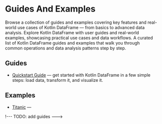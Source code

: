 # Guides And Examples

<web-summary>
Browse a collection of guides and examples covering key features and real-world use cases of Kotlin DataFrame — from basics to advanced data analysis.
</web-summary>

<card-summary>
Explore Kotlin DataFrame with user guides and real-world examples, 
showcasing practical use cases and data workflows.
</card-summary>

<link-summary>
A curated list of Kotlin DataFrame guides and examples that walk you through common operations and data analysis patterns step by step.
</link-summary>


## Guides

* [Quickstart Guide](quickstart.md) — get started with Kotlin DataFrame in a few simple steps: 
load data, transform it, and visualize it.

<!--- TODO: add more guides. --->

## Examples

* [Titanic](titanic.md) —  

!--- TODO: add guides --->
